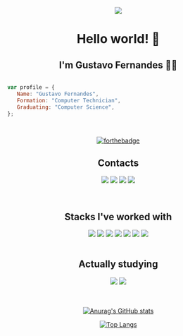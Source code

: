 <link rel = "stylesheet" href = "https://cdnjs.cloudflare.com/ajax/libs/font-awesome/5.15.2/css/all.min.css">

<p align = "center">
  <img src = "https://64.media.tumblr.com/2d0af9c90d1b1107313cc20bda01548a/tumblr_outwxnanpp1u79o2lo1_1280.gifv">
</p>

<h1 align="center">Hello world! 👋</h1>

<h2 align="center">I'm Gustavo Fernandes 👨‍💻</h2>

```js

var profile = {
   Name: "Gustavo Fernandes",
   Formation: "Computer Technician",
   Graduating: "Computer Science",
};

```

<br>

<div align="center">
  
  [![forthebadge](https://forthebadge.com/images/badges/powered-by-electricity.svg)](https://forthebadge.com)
  
</div>

<h2 align="center">Contacts</h2>

<div align="center">
  
  <a href="mailto: gustavofernandescc@gmail.com" target="_blank"><img src="https://img.shields.io/badge/Gmail-EA4335.svg?style=for-the-badge&logo=Gmail&logoColor=white"></a>
  <a href="https://github.com/gufernandess/" target="_blank"><img src="https://img.shields.io/badge/GitHub-100000?style=for-the-badge&logo=github&logoColor=white"></a>
  <a href="https://www.hackerrank.com/gustavofernande9" target="_blank"><img src="https://img.shields.io/badge/-Hackerrank-2EC866?style=for-the-badge&logo=HackerRank&logoColor=white"></a>
   <a href="https://www.linkedin.com/in/gustavo-fernandes-bb9809228/" target="_blank"><img src="https://img.shields.io/badge/-LinkedIn-%230077B5?style=for-the-badge&logo=linkedin&logoColor=white"></a>
  
</div>

<br>

<h2 align="center">Stacks I've worked with</h2>

<div align = "center">
  
  <img src="https://img.shields.io/badge/HTML5-E34F26?style=for-the-badge&logo=html5&logoColor=white">
  <img src="https://img.shields.io/badge/CSS3-1572B6?style=for-the-badge&logo=css3&logoColor=white">
  <img src="https://img.shields.io/badge/JavaScript-F7DF1E?style=for-the-badge&logo=javascript&logoColor=black">
  <img src="https://img.shields.io/badge/react-%2320232a.svg?style=for-the-badge&logo=react&logoColor=%2361DAFB">
  <img src="https://img.shields.io/badge/c-%2300599C.svg?style=for-the-badge&logo=c&logoColor=white">
  <img src="https://img.shields.io/badge/java-%23ED8B00.svg?style=for-the-badge&logo=java&logoColor=white">
  <img src="https://img.shields.io/badge/mysql-%2300f.svg?style=for-the-badge&logo=mysql&logoColor=white">
  
</div>

<br>

<h2 align="center">Actually studying</h2>

<div align = "center">
  <img src="https://img.shields.io/badge/C%2B%2B-00599C?style=for-the-badge&logo=c%2B%2B&logoColor=whitehields">
  <img src="https://img.shields.io/badge/Haskell-5D4F85.svg?style=for-the-badge&logo=Haskell&logoColor=white">
</div>

<br>
<br>
 
 <div align="center">
  
 [![Anurag's GitHub stats](https://github-readme-stats.vercel.app/api?username=gufernandess&show_icons=true&count_private=true&theme=tokyonight)](https://github.com/anuraghazra/github-readme-stats)
  
 
 [![Top Langs](https://github-readme-stats.vercel.app/api/top-langs/?username=gufernandess&layout=compact&theme=tokyonight)](https://github.com/anuraghazra/github-readme-stats)
 
</div>
